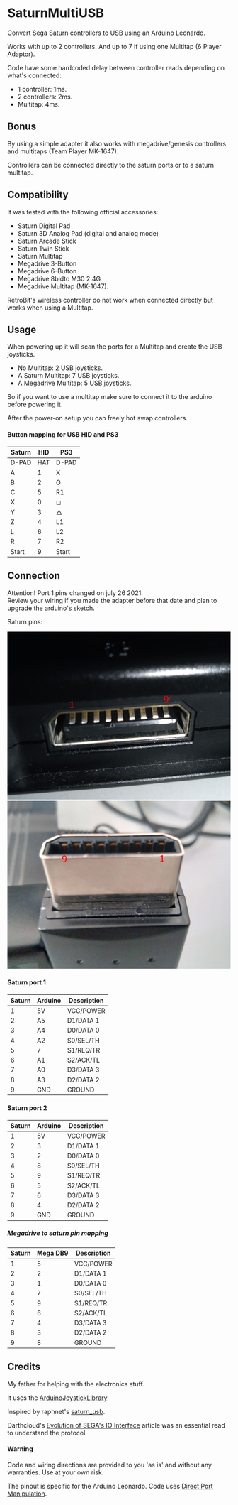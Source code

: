 # SaturnMultiUSB

Convert Sega Saturn controllers to USB using an Arduino Leonardo.

Works with up to 2 controllers. And up to 7 if using one Multitap (6 Player Adaptor).

Code have some hardcoded delay between controller reads depending on what's connected:
* 1 controller: 1ms.
* 2 controllers: 2ms.
* Multitap: 4ms.

## Bonus
By using a simple adapter it also works with megadrive/genesis controllers and multitaps (Team Player MK-1647).

Controllers can be connected directly to the saturn ports or to a saturn multitap.

## Compatibility

It was tested with the following official accessories:
* Saturn Digital Pad
* Saturn 3D Analog Pad (digital and analog mode)
* Saturn Arcade Stick
* Saturn Twin Stick
* Saturn Multitap
* Megadrive 3-Button
* Megadrive 6-Button
* Megadrive 8bidto M30 2.4G
* Megadrive Multitap (MK-1647).

RetroBit's wireless controller do not work when connected directly but works when using a Multitap.

## Usage

When powering up it will scan the ports for a Multitap and create the USB joysticks.
* No Multitap: 2 USB joysticks.
* A Saturn Multitap: 7 USB joysticks.
* A Megadrive Multitap: 5 USB joysticks.

So if you want to use a multitap make sure to connect it to the arduino before powering it.

After the power-on setup you can freely hot swap controllers.

#### Button mapping for USB HID and PS3

| Saturn | HID | PS3     |
|--------|-----|---------|
| D-PAD  | HAT | D-PAD   |
| A      | 1   | X       |
| B      | 2   | O       |
| C      | 5   | R1      |
| X      | 0   | &#9723; |
| Y      | 3   | &#9651; |
| Z      | 4   | L1      |
| L      | 6   | L2      |
| R      | 7   | R2      |
| Start  | 9   | Start   |

## Connection

Attention! Port 1 pins changed on july 26 2021.<br/>
Review your wiring if you made the adapter before that date and plan to upgrade the arduino's sketch.

Saturn pins:

![pins on console](docs/pins01.jpg)
![pins on controller](docs/pins02.jpg)

#### Saturn port 1

| Saturn  | Arduino | Description |
| ------- |-------- |------------ |
| 1       | 5V      | VCC/POWER   |
| 2       | A5      | D1/DATA 1   |
| 3       | A4      | D0/DATA 0   |
| 4       | A2      | S0/SEL/TH   |
| 5       | 7       | S1/REQ/TR   |
| 6       | A1      | S2/ACK/TL   |
| 7       | A0      | D3/DATA 3   |
| 8       | A3      | D2/DATA 2   |
| 9       | GND     | GROUND      |

#### Saturn port 2

| Saturn | Arduino | Description |
| -------|-------- |------------ |
| 1      | 5V      | VCC/POWER   |
| 2      | 3       | D1/DATA 1   |
| 3      | 2       | D0/DATA 0   |
| 4      | 8       | S0/SEL/TH   |
| 5      | 9       | S1/REQ/TR   |
| 6      | 5       | S2/ACK/TL   |
| 7      | 6       | D3/DATA 3   |
| 8      | 4       | D2/DATA 2   |
| 9      | GND     | GROUND      |


##### Megadrive to saturn pin mapping

| Saturn  | Mega DB9 | Description |
| ------- |----------|------------ |
| 1       | 5        | VCC/POWER   |
| 2       | 2        | D1/DATA 1   |
| 3       | 1        | D0/DATA 0   |
| 4       | 7        | S0/SEL/TH   |
| 5       | 9        | S1/REQ/TR   |
| 6       | 6        | S2/ACK/TL   |
| 7       | 4        | D3/DATA 3   |
| 8       | 3        | D2/DATA 2   |
| 9       | 8        | GROUND      |

## Credits

My father for helping with the electronics stuff.

It uses the [ArduinoJoystickLibrary](https://github.com/MHeironimus/ArduinoJoystickLibrary)

Inspired by raphnet's [saturn_usb](https://github.com/raphnet/saturn_usb).

Darthcloud's [Evolution of SEGA's IO Interface](https://hackaday.io/project/170365-blueretro/log/180790-evolution-of-segas-io-interface-from-sg-1000-to-saturn) article was an essential read to understand the protocol.

#### Warning
Code and wiring directions are provided to you 'as is' and without any warranties. Use at your own risk.

The pinout is specific for the Arduino Leonardo. Code uses [Direct Port Manipulation](https://www.arduino.cc/en/Reference/PortManipulation).
